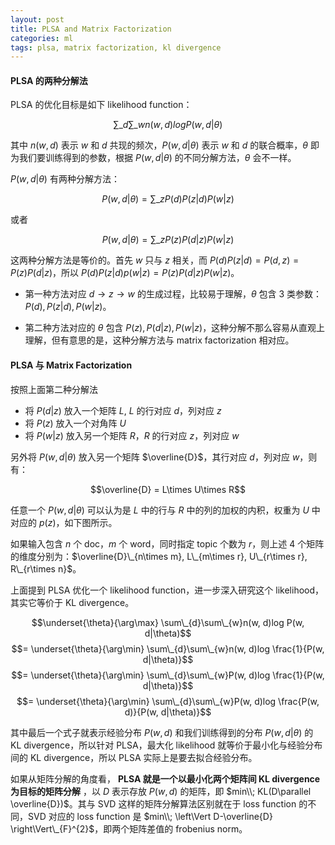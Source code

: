```yaml
---
layout: post
title: PLSA and Matrix Factorization
categories: ml
tags: plsa, matrix factorization, kl divergence
---
```


#### PLSA 的两种分解法

PLSA 的优化目标是如下 likelihood function：

$$\sum\_{d}\sum\_{w}n(w, d)log P(w, d|\theta)$$

其中 $n(w, d)$ 表示 $w$ 和 $d$ 共现的频次，$P(w, d|\theta)$ 表示 $w$ 和 $d$ 的联合概率，$\theta$ 即为我们要训练得到的参数，根据 $P(w, d|\theta)$ 的不同分解方法，$\theta$ 会不一样。

$P(w, d|\theta)$ 有两种分解方法：

$$P(w, d|\theta)=\sum\_{z}P(d)P(z|d)P(w|z)$$

或者

$$P(w, d|\theta)=\sum\_{z}P(z)P(d|z)P(w|z)$$

这两种分解方法是等价的。首先 $w$ 只与 $z$ 相关，而 $P(d)P(z|d) = P(d,z) = P(z)P(d|z)$，所以 $P(d)P(z|d)p(w|z) = P(z)P(d|z)P(w|z)$。

* 第一种方法对应 $d \rightarrow z \rightarrow w$ 的生成过程，比较易于理解，$\theta$ 包含 3 类参数：$P(d), P(z|d), P(w|z)$。

  <object data="/resource/plsa/dzw.svg" type="image/svg+xml" class="blkcenter"></object>

* 第二种方法对应的 $\theta$ 包含 $P(z), P(d|z), P(w|z)$，这种分解不那么容易从直观上理解，但有意思的是，这种分解方法与 matrix factorization 相对应。

  <object data="/resource/plsa/zdw.svg" type="image/svg+xml" class="blkcenter"></object>

#### PLSA 与 Matrix Factorization

按照上面第二种分解法

* 将 $P(d|z)$ 放入一个矩阵 $L$, $L$ 的行对应 $d$，列对应 $z$
* 将 $P(z)$ 放入一个对角阵 $U$
* 将 $P(w|z)$ 放入另一个矩阵 $R$，$R$ 的行对应 $z$，列对应 $w$

另外将 $P(w, d|\theta)$ 放入另一个矩阵 $\overline{D}$，其行对应 $d$，列对应 $w$，则有：

$$\overline{D} = L\times U\times R$$

任意一个 $P(w, d|\theta)$ 可以认为是 $L$ 中的行与 $R$ 中的列的加权的内积，权重为 $U$ 中对应的 $p(z)$，如下图所示。

<object data="/resource/plsa/plsa_mf.svg" type="image/svg+xml" class="blkcenter"></object>

如果输入包含 $n$ 个 doc，$m$ 个 word，同时指定 topic 个数为 $r$，则上述 4 个矩阵的维度分别为：$\overline{D}\_{n\times m}, L\_{m\times r}, U\_{r\times r}, R\_{r\times n}$。

上面提到 PLSA 优化一个 likelihood function，进一步深入研究这个 likelihood，其实它等价于 KL divergence。

$$\underset{\theta}{\arg\max} \sum\_{d}\sum\_{w}n(w, d)log P(w, d|\theta)$$
$$= \underset{\theta}{\arg\min} \sum\_{d}\sum\_{w}n(w, d)log \frac{1}{P(w, d|\theta)}$$
$$= \underset{\theta}{\arg\min} \sum\_{d}\sum\_{w}P(w, d)log \frac{1}{P(w, d|\theta)}$$
$$= \underset{\theta}{\arg\min} \sum\_{d}\sum\_{w}P(w, d)log \frac{P(w, d)}{P(w, d|\theta)}$$

其中最后一个式子就表示经验分布 $P(w, d)$ 和我们训练得到的分布 $P(w, d|\theta)$ 的 KL divergence，所以针对 PLSA，最大化 likelihood 就等价于最小化与经验分布间的 KL divergence，所以 PLSA 实际上是要去拟合经验分布。

如果从矩阵分解的角度看， **PLSA 就是一个以最小化两个矩阵间 KL divergence 为目标的矩阵分解** ，以 $D$ 表示存放 $P(w, d)$ 的矩阵，即 $min\\; KL(D\parallel \overline{D})$。其与 SVD 这样的矩阵分解算法区别就在于 loss function 的不同，SVD 对应的 loss function 是 $min\\; \left\Vert D-\overline{D} \right\Vert\_{F}^{2}$，即两个矩阵差值的 frobenius norm。

<!--
根据第二种分解得到的 EM 迭代是这样的：

* E-step:

    $$P(z|w,d)=\frac{P(z)P(d|z)P(w|z)}{\sum\_{z}P(z)P(d|z)P(w|z)}$$

* M-step:

    $$P(z)=\frac{\sum\_{d}\sum\_{w}n(w,d)P(z|w,d)}{\sum\_{d}\sum\_{w}n(d,w)}$$
    $$P(w|z)=\frac{\sum\_{d}n(w,d)P(z|w,d)}{\sum\_{w}\sum\_{d}n(w,d)P(z|w,d)}$$
    $$P(d|z)=\frac{\sum\_{w}n(w,d)P(z|w,d)}{\sum\_{d}\sum\_{w}n(w,d)P(z|w,d)}$$
-->

